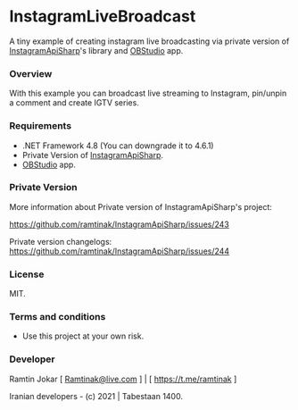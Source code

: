 # InstagramLiveBroadcast
A tiny example of creating instagram live broadcasting via private version of [InstagramApiSharp](https://github.com/ramtinak/InstagramApiSharp)'s library and [OBStudio](https://obsproject.com) app.

###  Overview
With this example you can broadcast live streaming to Instagram, pin/unpin a comment and create IGTV series.

### Requirements
- .NET Framework 4.8 (You can downgrade it to 4.6.1)
- Private Version of [InstagramApiSharp](https://github.com/ramtinak/InstagramApiSharp/issues/243).
- [OBStudio](https://obsproject.com) app.

### Private Version
More information about Private version of InstagramApiSharp's project:

https://github.com/ramtinak/InstagramApiSharp/issues/243

Private version changelogs: https://github.com/ramtinak/InstagramApiSharp/issues/244

### License
MIT.

### Terms and conditions
- Use this project at your own risk.

### Developer
Ramtin Jokar [ Ramtinak@live.com ] | [ https://t.me/ramtinak ]


Iranian developers - (c) 2021 | Tabestaan 1400.
